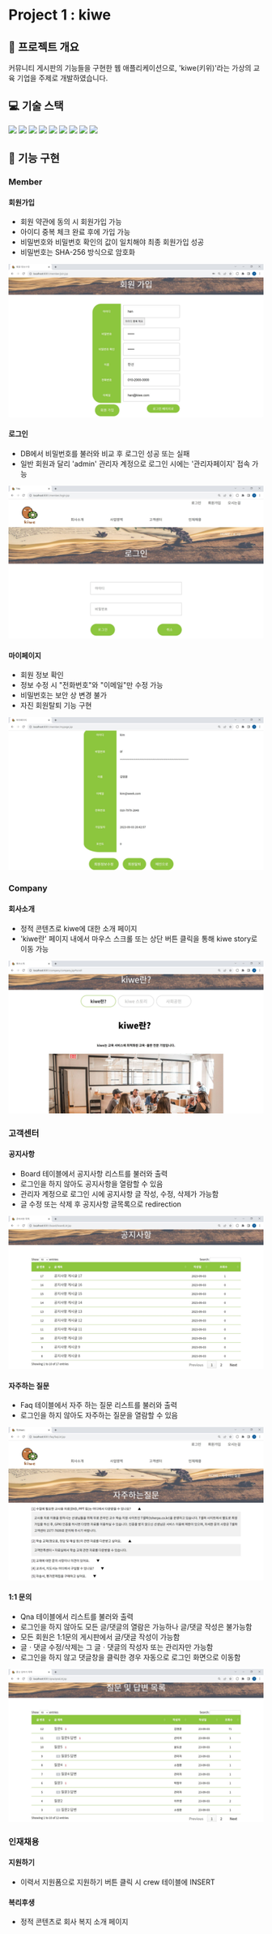 # Project 1 : kiwe

## 📝 프로젝트 개요
커뮤니티 게시판의 기능들을 구현한 웹 애플리케이션으로, 'kiwe(키위)'라는 가상의 교육 기업을 주제로 개발하였습니다. 

## 💻 기술 스택
<img src="https://img.shields.io/badge/html5-E34F26?style=for-the-badge&logo=html5&logoColor=white"> <img src="https://img.shields.io/badge/css-1572B6?style=for-the-badge&logo=css3&logoColor=white"> <img src="https://img.shields.io/badge/javascript-F7DF1E?style=for-the-badge&logo=javascript&logoColor=black"> <img src="https://img.shields.io/badge/mariaDB-003545?style=for-the-badge&logo=mariaDB&logoColor=white"> <img src="https://img.shields.io/badge/java-007396?style=for-the-badge&logo=java&logoColor=white"> <img src="https://img.shields.io/badge/apache tomcat-F8DC75?style=for-the-badge&logo=apachetomcat&logoColor=white"> <img src="https://img.shields.io/badge/git-F05032?style=for-the-badge&logo=git&logoColor=white"> <img src="https://img.shields.io/badge/github-181717?style=for-the-badge&logo=github&logoColor=white"> <img src="https://img.shields.io/badge/jquery-0769AD?style=for-the-badge&logo=jquery&logoColor=white">

## 🔧 기능 구현
### Member
#### 회원가입
- 회원 약관에 동의 시 회원가입 가능
- 아이디 중복 체크 완료 후에 가입 가능
- 비밀번호와 비밀번호 확인의 값이 일치해야 최종 회원가입 성공
- 비밀번호는 SHA-256 방식으로 암호화
<img src="img/join.jpg" alt="join">

#### 로그인
- DB에서 비밀번호를 불러와 비교 후 로그인 성공 또는 실패
- 일반 회원과 달리 'admin' 관리자 계정으로 로그인 시에는 '관리자페이지' 접속 가능
<img src="img/login.jpg" alt="login">

#### 마이페이지
- 회원 정보 확인
- 정보 수정 시 "전화번호"와 "이메일"만 수정 가능
- 비밀번호는 보안 상 변경 불가
- 자진 회원탈퇴 기능 구현
<img src="img/mypage.jpg" alt="mypage">

### Company
#### 회사소개
- 정적 콘텐츠로 kiwe에 대한 소개 페이지
- 'kiwe란' 페이지 내에서 마우스 스크롤 또는 상단 버튼 클릭을 통해 kiwe story로 이동 가능
<img src="img/company.jpg" alt="company">

### 고객센터
#### 공지사항
- Board 테이블에서 공지사항 리스트를 불러와 출력
- 로그인을 하지 않아도 공지사항을 열람할 수 있음
- 관리자 계정으로 로그인 시에 공지사항 글 작성, 수정, 삭제가 가능함
- 글 수정 또는 삭제 후 공지사항 글목록으로 redirection
<img src="img/board.jpg" alt="board">

#### 자주하는 질문
- Faq 테이블에서 자주 하는 질문 리스트를 불러와 출력
- 로그인을 하지 않아도 자주하는 질문을 열람할 수 있음
<img src="img/faq.jpg" alt="faq">

#### 1:1 문의
- Qna 테이블에서 리스트를 불러와 출력
- 로그인을 하지 않아도 모든 글/댓글의 열람은 가능하나 글/댓글 작성은 불가능함
- 모든 회원은 1:1문의 게시판에서 글/댓글 작성이 가능함
- 글ㆍ댓글 수정/삭제는 그 글ㆍ댓글의 작성자 또는 관리자만 가능함
- 로그인을 하지 않고 댓글창을 클릭한 경우 자동으로 로그인 화면으로 이동함
<img src="img/qna.jpg" alt="qna">

### 인재채용
#### 지원하기
- 이력서 지원폼으로 지원하기 버튼 클릭 시 crew 테이블에 INSERT
#### 복리후생
- 정적 콘텐츠로 회사 복지 소개 페이지

